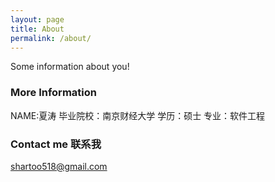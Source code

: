 ```yaml
---
layout: page
title: About
permalink: /about/
---
```


Some information about you!

### More Information
NAME:夏涛     毕业院校：南京财经大学
学历：硕士    专业：软件工程

### Contact me 联系我

[shartoo518@gmail.com](mailto:shartoo518@gmail.com)
